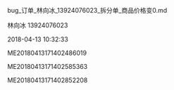 

bug_订单_林向冰_13924076023_拆分单_商品价格变0.md


林向冰
13924076023

2018-04-13
10:32:33

ME20180413171402486019

ME20180413171402585363

ME20180413171402852208